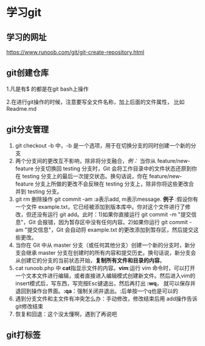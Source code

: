 # 学习git
## 学习的网址
https://www.runoob.com/git/git-create-repository.html
## git创建仓库
1.凡是有$ 的都是在git bash上操作

2.在进行git操作的时候，注意要写全文件名称，加上后面的文件属性， 比如 Readme.md  
## git分支管理
1. git checkout -b <branchname> 中，-b 是一个选项，用于在切换分支的同时创建一个新的分支  
2. 两个分支间的更改互不影响，除非将分支融合，*例：* 当你从 feature/new-feature 分支切换回 testing 分支时，Git 会将工作目录中的文件状态还原到你在 testing 分支上的最后一次提交状态。换句话说，你在 feature/new-feature 分支上所做的更改不会反映在 testing 分支上，除非你将这些更改合并到 testing 分支。
3.  git rm 删除操作 git commit -am :a表示add, m表示message. **例子** :假设你有一个文件 example.txt，它已经被添加到版本库中。你对这个文件进行了修改，但还没有运行 git add。此时：1)如果你直接运行 git commit -m "提交信息"，Git 会报错，因为暂存区中没有任何内容。2)如果你运行 git commit -am "提交信息"，Git 会自动将 example.txt 的更改添加到暂存区，然后提交这些更改。
4.  当你在 Git 中从 master 分支（或任何其他分支）创建一个新的分支时，新分支会继承 master 分支在创建时的所有内容和提交历史。换句话说，新分支会从创建它的分支的当前状态开始，**复制所有文件和目录的内容**。  
5.  cat runoob.php 中 **cat**指显示文件的内容。**vim**:运行 vim 命令时，可以打开一个文本文件进行编辑，或者直接进入编辑模式创建新文件。然后进入vim的insert模式后，写东西，写完按Esc键退出，然后再打出 **:wq**， 就可以保存并退回到操作台界面。**:qa**：强制关闭并退出。:后单按一个q也是可以的
6.  遇到分支文件和主文件有冲突怎么办：手动修改，修改结束后用 add操作告诉git修改结束  
7.  恢复和回退：这个没太懂啊，遇到了再说吧
## git打标签
